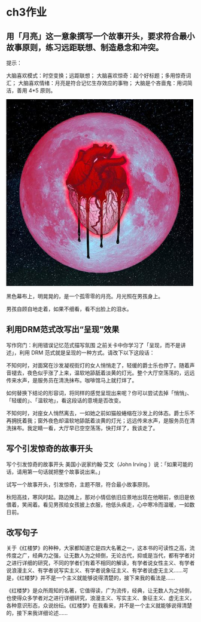 # ch3作业

## 用「月亮」这一意象撰写一个故事开头，要求符合最小故事原则，练习远距联想、制造悬念和冲突。

提示：

大脑喜欢模式：时空变换；远距联想；
大脑喜欢惊奇：起个好标题；多用惊奇词汇；
大脑喜欢情绪：月亮是符合记忆生存效应的事物；
大脑是个吝啬鬼：用词简洁，善用 4*5 原则。

![血月](https://github.com/LuvSheRyL/Backup_Replay/blob/master/%E4%B8%8B%E8%BD%BD.jpg)

黑色幕布上，明晃晃的，是一个孤零零的月亮。月光照在男孩身上。

男孩自顾自地走着，如果不细看，看不出脸上的泪水。

## 利用DRM范式改写出“呈现”效果

写作窍门：利用错误记忆范式描写氛围
之前关卡中你学习了「呈现，而不是讲述」，利用 DRM 范式就是呈现的一种方式。请改下以下这段话：

不知何时，对面窝在沙发凝视街灯的女人悄悄走了，轻缓的爵士乐也停了。随着声音褪去，夜色似乎涨了上来，温软地舔舐着淡黄的灯光。整个大厅空荡荡的，远远传来水声，是服务员在清洗抹布。咖啡馆马上就打烊了。

如何替换下结论的形容词，将同样的感觉呈现出来呢？你可以尝试去掉「悄悄」、「轻缓的」、「温软地」，看这段话的意境是否改变。

不知何时，对座女人悄然离去，一如她之前如猫般蜷缩在沙发上的体态。爵士乐不再拥抚着我；窗外夜色却温软地舔舐着淡黄的灯光；远远传来水声，是服务员在清洗抹布。我定睛一看，大厅早已空空荡荡，快打烊了，我该走了。

## 写个引发惊奇的故事开头

写个引发惊奇的故事开头
美国小说家约翰·艾文（John Irving ）说：「如果可能的话，请用第一句话就把整个故事说出来。」

试写一个故事开头，引发惊奇，主题不限，符合最小故事原则。

秋阳高挂，寒风时起。路边摊上，那对小情侣依旧应景地出现在他眼前，依旧是依偎着，笑闹着。看见男孩给女孩披上衣服，他低头疾走，心中寒冷而温暖，一如数日前。

## 改写句子

关于《红楼梦》的种种，大家都知道它是四大名著之一，这本书的可读性之高，流传度之广，经典力之强，让无数人为之倾倒，无论古代，抑或是当代，都有学者对之进行详细的研究，不同的学者们有着不相同的解读，有学者说女性主义、有学者说浪漫主义、有学者说写实主义、有学者说象征主义、有学者说虚无主义……可是，《红楼梦》并不是一个主义就能够说得清楚的，接下来我的看法是……

《红楼梦》是众所周知的名著，它值得读，广为流传，经典，让无数人为之倾倒，也使得众多学者对之进行详细研究，浪漫主义、写实主义、象征主义、虚无主义，各种意识形态，众说纷纭。《红楼梦》在我看来，并不是一个主义就能够说得清楚的，接下来我详细论述……

